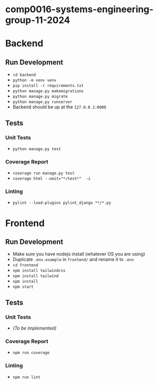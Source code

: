 # comp0016-systems-engineering-group-11-2024

# Backend

## Run Development
- `cd backend`
- `python -m venv venv`
- `pip install -r requirements.txt`
- `python manage.py makemigrations`
- `python manage.py migrate`
- `python manage.py runserver`
- Backend should be up at the `127.0.0.1:8000`

## Tests

### Unit Tests
- `python manage.py test`
### Coverage Report
- `coverage run manage.py test`
- `coverage html --omit="*/test*"  -i`

### Linting
- `pylint --load-plugins pylint_django **/*.py`

# Frontend

## Run Development
- Make sure you have nodejs install (whatever OS you are using)
- Duplicate `.env.example` in `frontend/` and rename it to `.env`
- `cd frontend`
- `npm install tailwindcss`
- `npm install tailwind`
- `npm install`
- `npm start`


## Tests

### Unit Tests
- *(To be implemented)*
### Coverage Report
- `npm run coverage`
### Linting
- `npm run lint`
